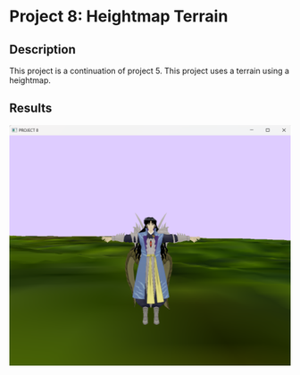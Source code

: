 
# Project 8: Heightmap Terrain
## Description
This project is a continuation of project 5. This project uses a terrain using a heightmap.

## Results
![](../../Resources/Images/proj8.png?raw=true)

